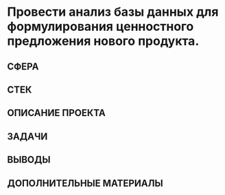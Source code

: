 # Провести анализ базы данных для формулирования ценностного предложения нового продукта.

## СФЕРА

## СТЕК

## ОПИСАНИЕ ПРОЕКТА

## ЗАДАЧИ

## ВЫВОДЫ

## ДОПОЛНИТЕЛЬНЫЕ МАТЕРИАЛЫ


